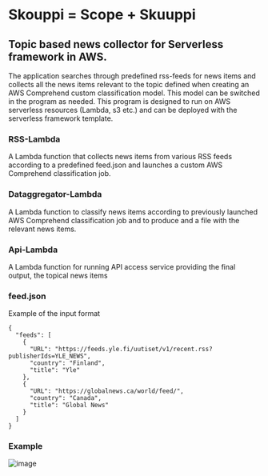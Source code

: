 # Skouppi = Scope + Skuuppi
## Topic based news collector for Serverless framework in AWS.

The application searches through predefined rss-feeds for news items and collects all the news items relevant to the topic defined when creating an AWS Comprehend custom classification model.
This model can be switched in the program as needed.
This program is designed to run on AWS serverless resources (Lambda, s3 etc.) and can be deployed with the serverless framework template.

### RSS-Lambda
A Lambda function that collects news items from various RSS feeds according to a predefined feed.json and launches a custom AWS Comprehend classification job.


### Dataggregator-Lambda
A Lambda function to classify news items according to previously launched AWS Comprehend classification job and to produce and a file with the relevant news items.


### Api-Lambda
A Lambda function for running API access service providing the final output, the topical news items


### feed.json
Example of the input format
```
{
  "feeds": [
    {
      "URL": "https://feeds.yle.fi/uutiset/v1/recent.rss?publisherIds=YLE_NEWS",
      "country": "Finland",
      "title": "Yle"
    },
    {
      "URL": "https://globalnews.ca/world/feed/",
      "country": "Canada",
      "title": "Global News"
    }
  ]
}

```

### Example

![image](https://user-images.githubusercontent.com/56840557/188080164-815dc3c8-b4dc-41d5-8840-5638f9b519ba.png)
